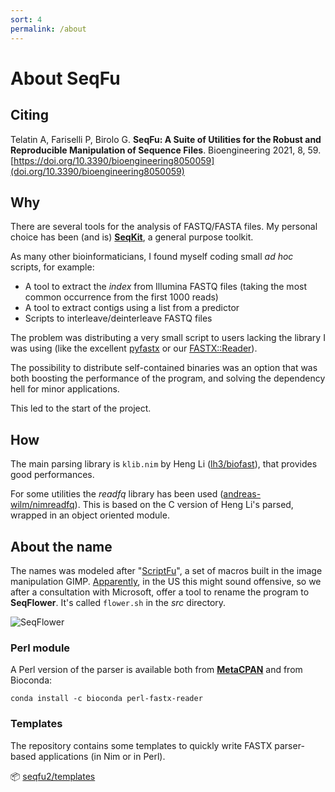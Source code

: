 ```yaml
---
sort: 4
permalink: /about
---
```


# About SeqFu

## Citing

Telatin A, Fariselli P, Birolo G. **SeqFu: A Suite of Utilities for the Robust and Reproducible Manipulation of Sequence Files**. Bioengineering 2021, 8, 59. 
[https://doi.org/10.3390/bioengineering8050059](doi.org/10.3390/bioengineering8050059)

## Why

There are several tools for the analysis of FASTQ/FASTA files.
My personal choice has been (and is) **[SeqKit](https://bioinf.shenwei.me/seqkit/)**,
a general purpose toolkit.

As many other bioinformaticians, I found myself coding small _ad hoc_ scripts, for example:
 * A tool to extract the _index_ from Illumina FASTQ files
(taking the most common occurrence from the first 1000 reads)
 * A tool to extract contigs using a list from a predictor
 * Scripts to interleave/deinterleave FASTQ files

The problem was distributing a very small script to users lacking the library I was using (like the excellent [pyfastx](https://pypi.org/project/pyfastx/) or our 
[FASTX::Reader](https://metacpan.org/release/FASTX-Reader)).

The possibility to distribute self-contained binaries was an option that was both
boosting the performance of the program, and solving the dependency hell for minor
applications.

This led to the start of the project.

## How

The main parsing library is `klib.nim` by Heng Li ([lh3/biofast](https://github.com/lh3/biofast)), that provides good performances.

For some utilities the *readfq* library has been used ([andreas-wilm/nimreadfq](https://github.com/andreas-wilm/nimreadfq)). This is based on the
C version of Heng Li's parsed, wrapped in an object oriented module.

## About the name

The names was modeled after "[ScriptFu](https://docs.gimp.org/en/gimp-concepts-script-fu.html)", a set of macros built in the image manipulation GIMP.
[Apparently](https://twitter.com/StevenSalzberg1/status/1439704488508526599?s=20), in the US this might sound offensive, so we after a consultation with Microsoft, offer a tool to rename the program to **SeqFlower**. It's called `flower.sh` in the _src_ directory.

![SeqFlower]({{site.baseurl}}/img/flowers.png)

### Perl module
A Perl version of the parser is available both from 
**[MetaCPAN](https://metacpan.org/release/FASTX-Reader)** and from Bioconda:

```
conda install -c bioconda perl-fastx-reader
```

### Templates

The repository contains some templates to quickly write
FASTX parser-based applications (in Nim or in Perl).

:package: [seqfu2/templates](https://github.com/telatin/seqfu2/tree/main/templates)
